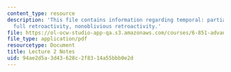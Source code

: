 ```yaml
---
content_type: resource
description: 'This file contains information regarding temporal: partial retroactivity,
  full retroactivity, nonoblivious retroactivity.'
file: https://ol-ocw-studio-app-qa.s3.amazonaws.com/courses/6-851-advanced-data-structures-spring-2012/94ae2d5a3d43628c2f8314a55bbb0e2d_MIT6_851S12_Lec2.pdf
file_type: application/pdf
resourcetype: Document
title: Lecture 2 Notes
uid: 94ae2d5a-3d43-628c-2f83-14a55bbb0e2d
---
```


